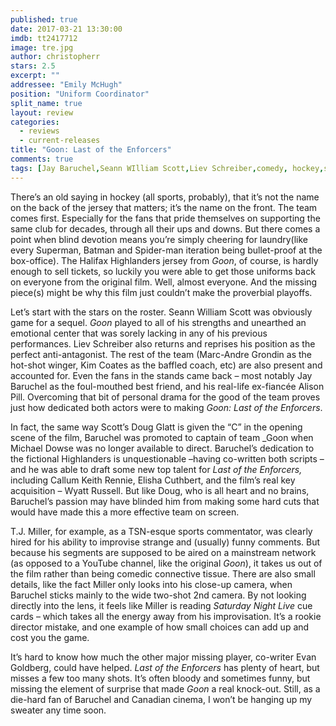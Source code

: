 ```yaml
---
published: true
date: 2017-03-21 13:30:00
imdb: tt2417712
image: tre.jpg
author: christopherr
stars: 2.5
excerpt: ""
addressee: "Emily McHugh"
position: "Uniform Coordinator"
split_name: true
layout: review
categories: 
  - reviews
  - current-releases
title: "Goon: Last of the Enforcers"
comments: true
tags: [Jay Baruchel,Seann WIlliam Scott,Liev Schreiber,comedy, hockey,sports,sequel]
---
```

There’s an old saying in hockey (all sports, probably), that it’s not the name on the back of the jersey that matters; it’s the name on the front. The team comes first. Especially for the fans that pride themselves on supporting the same club for decades, through all their ups and downs. But there comes a point when blind devotion means you’re simply cheering for laundry(like every Superman, Batman and Spider-man iteration being bullet-proof at the box-office). The Halifax Highlanders jersey from _Goon_, of course, is hardly enough to sell tickets, so luckily you were able to get those uniforms back on everyone from the original film. Well, almost everyone. And the missing piece(s) might be why this film just couldn’t make the proverbial playoffs. 

Let’s start with the stars on the roster. Seann William Scott was obviously game for a sequel. _Goon_ played to all of his strengths and unearthed an emotional center that was sorely lacking in any of his previous performances. Liev Schreiber also returns and reprises his position as the perfect anti-antagonist. The rest of the team (Marc-Andre Grondin as the hot-shot winger, Kim Coates as the baffled coach, etc) are also present and accounted for. Even the fans in the stands came back – most notably Jay Baruchel as the foul-mouthed best friend, and his real-life ex-fiancée Alison Pill. Overcoming that bit of personal drama for the good of the team proves just how dedicated both actors were to making _Goon: Last of the Enforcers_. 

In fact, the same way Scott’s Doug Glatt is given the “C” in the opening scene of the film, Baruchel was promoted to captain of team _Goon when Michael Dowse was no longer available to direct. Baruchel’s dedication to the fictional Highlanders is unquestionable –having co-written both scripts – and he was able to draft some new top talent for _Last of the Enforcers,_ including Callum Keith Rennie, Elisha Cuthbert, and the film’s real key acquisition – Wyatt Russell. But like Doug, who is all heart and no brains, Baruchel’s passion may have blinded him from making some hard cuts that would have made this a more effective team on screen.

T.J. Miller, for example, as a TSN-esque sports commentator, was clearly hired for his ability to improvise strange and (usually) funny comments. But because his segments are supposed to be aired on a mainstream network (as opposed to a YouTube channel, like the original _Goon_), it takes us out of the film rather than being comedic connective tissue. There are also small details, like the fact Miller only looks into his close-up camera, when Baruchel sticks mainly to the wide two-shot 2nd camera. By not looking directly into the lens, it feels like Miller is reading _Saturday Night Live_ cue cards – which takes all the energy away from his improvisation. It’s a rookie director mistake, and one example of how small choices can add up and cost you the game.

It’s hard to know how much the other major missing player, co-writer Evan Goldberg, could have helped. _Last of the Enforcers_ has plenty of heart, but misses a few too many shots. It’s often bloody and sometimes funny, but missing the element of surprise that made _Goon_ a real knock-out. Still, as a die-hard fan of Baruchel and Canadian cinema, I won’t be hanging up my sweater any time soon.